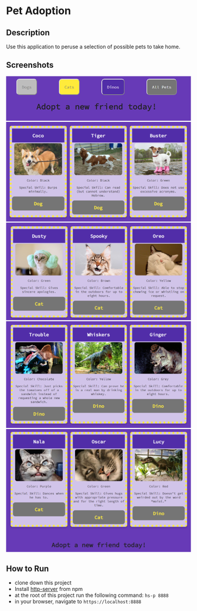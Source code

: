 # Pet Adoption

## Description
Use this application to peruse a selection of possible pets to take home.

## Screenshots
![Pet Adoption Pageload View](https://raw.githubusercontent.com/mariabrock/pet-adoption/master/screenshots/mainview1.PNG)
![Pet Adoption Dogs View](https://raw.githubusercontent.com/mariabrock/pet-adoption/master/screenshots/mainview2.PNG)
![Pet Adoption Cat View](https://raw.githubusercontent.com/mariabrock/pet-adoption/master/screenshots/mainview3.PNG)
![Pet Adoption Dino View](https://raw.githubusercontent.com/mariabrock/pet-adoption/master/screenshots/mainview4.PNG)
![Pet Adoption All Pets View](https://raw.githubusercontent.com/mariabrock/pet-adoption/master/screenshots/mainview5.PNG)


## How to Run
* clone down this project 
* Install [http-server](https://www.npmjs.com/package/http-server) from npm
* at the root of this project run the following command: `hs-p 8888`
* in your browser, navigate to `https://localhost:8888`